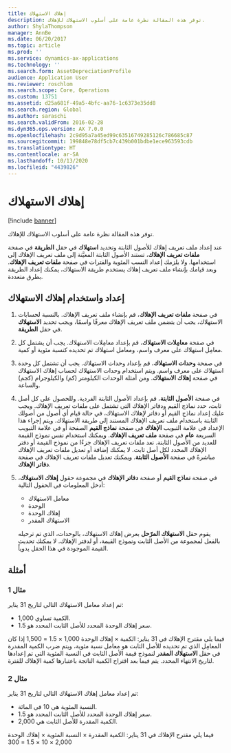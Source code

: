 ```yaml
---
title: إهلاك الاستهلاك
description: توفر هذه المقالة نظرة عامة على أسلوب الاستهلاك للإهلاك.
author: ShylaThompson
manager: AnnBe
ms.date: 06/20/2017
ms.topic: article
ms.prod: ''
ms.service: dynamics-ax-applications
ms.technology: ''
ms.search.form: AssetDepreciationProfile
audience: Application User
ms.reviewer: roschlom
ms.search.scope: Core, Operations
ms.custom: 13751
ms.assetid: d25a681f-49a5-4bfc-aa76-1c6373e35dd8
ms.search.region: Global
ms.author: saraschi
ms.search.validFrom: 2016-02-28
ms.dyn365.ops.version: AX 7.0.0
ms.openlocfilehash: 2c9d95a7a45ed99c63516749285126c786685c87
ms.sourcegitcommit: 199848e78df5cb7c439b001bdbe1ece963593cdb
ms.translationtype: HT
ms.contentlocale: ar-SA
ms.lasthandoff: 10/13/2020
ms.locfileid: "4439826"
---
```

# <a name="consumption-depreciation"></a>إهلاك الاستهلاك

[!include [banner](../includes/banner.md)]

توفر هذه المقالة نظرة عامة على أسلوب الاستهلاك للإهلاك.

عند إعداد ملف تعريف إهلاك للأصول الثابتة وتحديد **استهلاك** في حقل **الطريقة** في صفحة **ملفات تعريف الإهلاك**، تستند الأصول الثابتة المعيَّنة إلى ملف تعريف الإهلاك إلى استخدامها. ولا يلزمك إعداد النسب المئوية والفترات في صفحة **ملفات تعريف الإهلاك**. وبعد قيامك بإنشاء ملف تعريف إهلاك يستخدم طريقة الاستهلاك، يمكنك إعداد الطريقة بطرق متعددة.

## <a name="set-up-and-use-consumption-depreciation"></a>إعداد واستخدام إهلاك الاستهلاك
1.  في صفحة **ملفات تعريف الإهلاك**، قم بإنشاء ملف تعريف الإهلاك. بالنسبة لحسابات الاستهلاك، يجب أن يتضمن ملف تعريف الإهلاك معرفًا واسمًا، ويجب تحديد **الاستهلاك** في حقل **الطريقة**.
2.  في صفحة **معامِلات الاستهلاك**، قم بإعداد معامِلات الاستهلاك. يجب أن يشتمل كل معامِل استهلاك على معرف واسم، ومعامل استهلاك تم تحديده كنسبة مئوية أو كمية.
3.  في صفحة **وحدات الاستهلاك**، قم بإعداد وحدات الاستهلاك. يجب أن تشتمل كل وحدة استهلاك على معرف واسم. ويتم استخدام وحدات الاستهلاك لحساب إهلاك الاستهلاك في صفحة **إهلاك الاستهلاك**. ومن أمثلة الوحدات الكيلومتر (كم) والكيلوجرام (كجم) والساعة.
4.  في صفحة **الأصول الثابتة**، قم بإعداد الأصول الثابتة الفردية. وللحصول على كل أصل ثابت، حدد نماذج القيم ودفاتر الإهلاك التي تشتمل على ملفات تعريف الإهلاك. ويجب عليك إعداد نماذج القيم أو دفاتر لإهلاك الاستهلاك، في حالة قيام أي أصول من أصولك الثابتة باستخدام ملف تعريف الإهلاك المستند إلى طريقة الاستهلاك. ويتم إجراء هذا الإعداد في علامة التبويب **الإهلاك** في صفحة **نماذج القيم** الصفحة أو في علامة التبويب السريعة **عام** في صفحة **ملف تعريف الإهلاك**. ويمكنك استخدام نفس نموذج القيمة للعديد من الأصول الثابتة. تعد ملفات تعريف الإهلاك جزءًا من نموذج القيمة أو دفتر الإهلاك المحدد لكل أصل ثابت. لا يمكنك إضافة أو تعديل ملفات تعريف الإهلاك مباشرةً في صفحة **الأصول الثابتة**. ويمكنك تعديل ملفات تعريف الإهلاك في صفحة **دفاتر الإهلاك**.
5.  في صفحة **نماذج القيم** أو صفحة **دفاتر الإهلاك** في مجموعة حقول **إهلاك الاستهلاك**، أدخل المعلومات في الحقول التالية:
    -   معامل الاستهلاك
    -   الوحدة
    -   إهلاك الوحدة
    -   الاستهلاك المقدر

    يقوم حقل **الاستهلاك المرّحل** بعرض إهلاك الاستهلاك، بالوحدات، الذي تم ترحيله بالفعل لمجموعة من الأصل الثابت ونموذج القيمة، أو لدفتر الإهلاك. لا يمكنك تحديث القيمة الموجودة في هذا الحقل يدوياً.

## <a name="examples"></a>أمثلة
### <a name="example-1"></a>مثال 1

تم إعداد معامل الاستهلاك التالي لتاريخ 31 يناير:

-   الكمية تساوي 1,000.
-   سعر إهلاك الوحدة المحدد للأصل الثابت المحدد هو 1.5.

فيما يلي مقترح الإهلاك في 31 يناير: الكمية × إهلاك الوحدة 1,000 × 1.5 = 1,500 إذا كان المعامِل الذي تم تحديده للأصل الثابت هو معامل نسبة مئوية، ويتم ضرب الكمية المقدرة في حقل **الاستهلاك المقدر** لنموذج قيمة الأصل الثابت في النسبة المئوية التي تم إعدادها لتاريخ الانتهاء المحدد. يتم فيما بعد اقتراح الكمية الناتجة باعتبارها كمية الإهلاك للفترة.

### <a name="example-2"></a>مثال 2

تم إعداد معامل إهلاك الاستهلاك التالي لتاريخ 31 يناير:

-   النسبة المئوية هي 10 في المائة.
-   سعر إهلاك الوحدة المحدد للأصل الثابت المحدد هو 1.5.
-   الكمية المقدرة للأصل الثابت هي 2,000.

فيما يلي مقترح الإهلاك في 31 يناير: الكمية المقدرة × النسبة المئوية × إهلاك الوحدة 2,000 × 10 × 1.5 = 300



